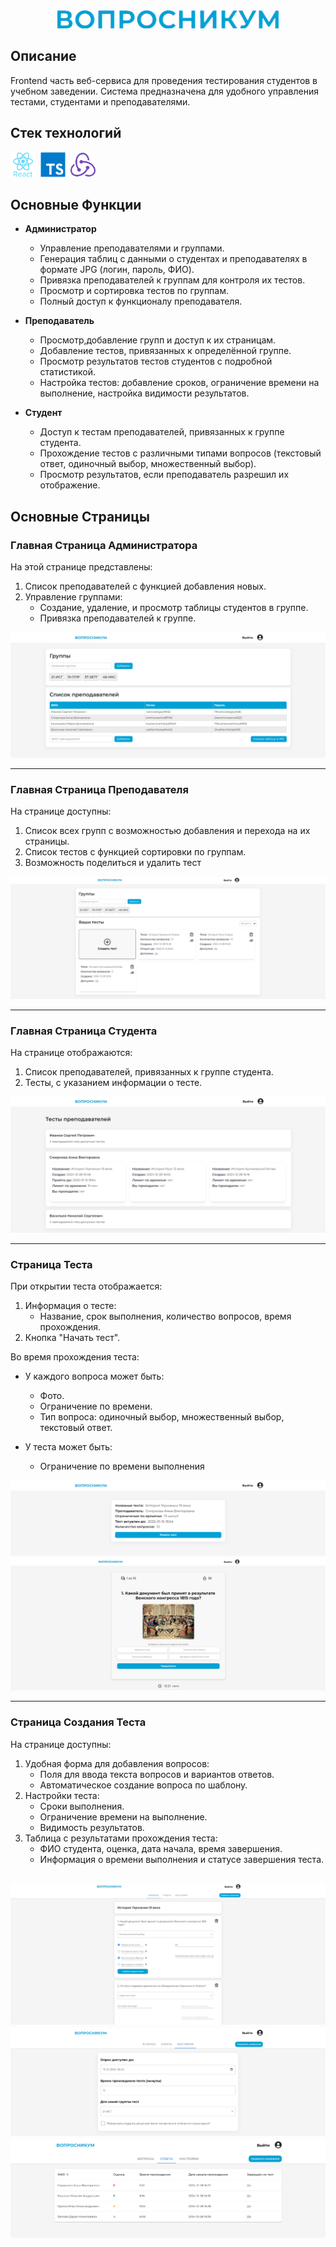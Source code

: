 
<div style="text-align: center;">
    <img src="https://raw.githubusercontent.com/pashkov256/media/refs/heads/main/voprosnikum/logo.png" alt="Project Banner" />
</div>

## Описание
Frontend часть веб-сервиса для проведения тестирования студентов в учебном заведении. Система предназначена для удобного управления тестами, студентами и преподавателями.


## Стек технологий
<div>
<img src="https://raw.githubusercontent.com/devicons/devicon/refs/heads/master/icons/react/react-original-wordmark.svg" title="React" alt="React" width="40" height="40"/>&nbsp;
<img src="https://raw.githubusercontent.com/devicons/devicon/refs/heads/master/icons/typescript/typescript-original.svg" title="JavaScript" alt="JavaScript" width="40" height="40"/>&nbsp;
<img src="https://raw.githubusercontent.com/devicons/devicon/refs/heads/master/icons/redux/redux-original.svg" title="Redux" alt="Redux " width="40" height="40"/>&nbsp;
</div>



## Основные Функции

- **Администратор**
    - Управление преподавателями и группами.
    - Генерация таблиц с данными о студентах и преподавателях в формате JPG (логин, пароль, ФИО).
    - Привязка преподавателей к группам для контроля их тестов.
    - Просмотр и сортировка тестов по группам.
    - Полный доступ к функционалу преподавателя.

- **Преподаватель**
    - Просмотр,добавление групп и доступ к их страницам.
    - Добавление тестов, привязанных к определённой группе.
    - Просмотр результатов тестов студентов с подробной статистикой.
    - Настройка тестов: добавление сроков, ограничение времени на выполнение, настройка видимости результатов.

- **Студент**
    - Доступ к тестам преподавателей, привязанных к группе студента.
    - Прохождение тестов с различными типами вопросов (текстовый ответ, одиночный выбор, множественный выбор).
    - Просмотр результатов, если преподаватель разрешил их отображение.



## Основные Страницы

### Главная Страница Администратора

На этой странице представлены:
1. Список преподавателей с функцией добавления новых.
2. Управление группами:
    - Создание, удаление, и просмотр таблицы студентов в группе.
    - Привязка преподавателей к группе.


![Admin main](https://raw.githubusercontent.com/pashkov256/media/refs/heads/main/voprosnikum/page_admin_main.png)

---

### Главная Страница Преподавателя

На странице доступны:
1. Список всех групп с возможностью добавления и перехода на их страницы.
2. Список тестов с функцией сортировки по группам.
3. Возможность поделиться и удалить тест

![Teacher main](https://raw.githubusercontent.com/pashkov256/media/refs/heads/main/voprosnikum/page_teacher_main.png)

---

### Главная Страница Студента

На странице отображаются:
1. Список преподавателей, привязанных к группе студента.
2. Тесты, с указанием информации о тесте.

![Student main](https://raw.githubusercontent.com/pashkov256/media/refs/heads/main/voprosnikum/page_student_main.png)

---

### Страница Теста

При открытии теста отображается:
1. Информация о тесте:
    - Название, срок выполнения, количество вопросов, время прохождения.
2. Кнопка "Начать тест".

Во время прохождения теста:
- У каждого вопроса может быть:
    - Фото.
    - Ограничение по времени.
    - Тип вопроса: одиночный выбор, множественный выбор, текстовый ответ.
  

- У теста может быть:
  - Ограничение по времени выполнения
  
![test start](https://raw.githubusercontent.com/pashkov256/media/refs/heads/main/voprosnikum/page_test_start.png)
![test question](https://raw.githubusercontent.com/pashkov256/media/refs/heads/main/voprosnikum/page_test_question.png)

---

### Страница Создания Теста

На странице доступны:
1. Удобная форма для добавления вопросов:
    - Поля для ввода текста вопросов и вариантов ответов.
    - Автоматическое создание вопроса по шаблону.
2. Настройки теста:
    - Сроки выполнения.
    - Ограничение времени на выполнение.
    - Видимость результатов.
3. Таблица с результатами прохождения теста:
    - ФИО студента, оценка, дата начала, время завершения.
    - Информация о времени выполнения и статусе завершения теста.


![test edit form](https://raw.githubusercontent.com/pashkov256/media/refs/heads/main/voprosnikum/page_test_edit.png)
![test start](https://raw.githubusercontent.com/pashkov256/media/refs/heads/main/voprosnikum/page_test_settings.png)
![test stats](https://raw.githubusercontent.com/pashkov256/media/refs/heads/main/voprosnikum/page_test_stats.png)
---


